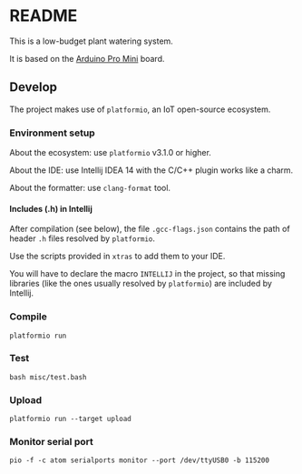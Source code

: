 # README

This is a low-budget plant watering system.

It is based on the [Arduino Pro Mini](https://www.arduino.cc/en/Main/ArduinoBoardProMini) board.

## Develop

The project makes use of `platformio`, an IoT open-source ecosystem.

### Environment setup

About the ecosystem: use `platformio` v3.1.0 or higher.

About the IDE: use Intellij IDEA 14 with the C/C++ plugin works like a charm. 

About the formatter: use `clang-format` tool.

#### Includes (.h) in Intellij

After compilation (see below), the file `.gcc-flags.json` contains the path of header `.h` files resolved by `platformio`.

Use the scripts provided in `xtras` to add them to your IDE.

You will have to declare the macro `INTELLIJ` in the project, so that missing libraries (like the ones usually resolved by `platformio`) are included by Intellij.

### Compile

```
platformio run
```

### Test

```
bash misc/test.bash
```

### Upload

```
platformio run --target upload
```

### Monitor serial port

```
pio -f -c atom serialports monitor --port /dev/ttyUSB0 -b 115200
```

